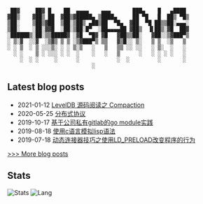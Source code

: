  
```
 ██▓     ██▓ █    ██  ▄▄▄▄    ▄▄▄       ███▄    █   ▄████ 
▓██▒    ▓██▒ ██  ▓██▒▓█████▄ ▒████▄     ██ ▀█   █  ██▒ ▀█▒
▒██░    ▒██▒▓██  ▒██░▒██▒ ▄██▒██  ▀█▄  ▓██  ▀█ ██▒▒██░▄▄▄░
▒██░    ░██░▓▓█  ░██░▒██░█▀  ░██▄▄▄▄██ ▓██▒  ▐▌██▒░▓█  ██▓
░██████▒░██░▒▒█████▓ ░▓█  ▀█▓ ▓█   ▓██▒▒██░   ▓██░░▒▓███▀▒
░ ▒░▓  ░░▓  ░▒▓▒ ▒ ▒ ░▒▓███▀▒ ▒▒   ▓▒█░░ ▒░   ▒ ▒  ░▒   ▒ 
░ ░ ▒  ░ ▒ ░░░▒░ ░ ░ ▒░▒   ░   ▒   ▒▒ ░░ ░░   ░ ▒░  ░   ░ 
  ░ ░    ▒ ░ ░░░ ░ ░  ░    ░   ░   ▒      ░   ░ ░ ░ ░   ░ 
    ░  ░ ░     ░      ░            ░  ░         ░       ░ 
                           ░
```
## Latest blog posts
- 2021-01-12 [LevelDB 源码阅读之 Compaction](https://iliubang.cn/storage/2021/01/12/LevelDB%E6%BA%90%E7%A0%81%E9%98%85%E8%AF%BB%E4%B9%8BCompaction.html)
- 2020-05-25 [分布式协议](https://iliubang.cn/inf/2020/05/25/%E5%88%86%E5%B8%83%E5%BC%8F%E5%8D%8F%E8%AE%AE.html)
- 2019-10-17 [基于公司私有gitlab的go module实践](https://iliubang.cn/go/2019/10/17/%E5%9F%BA%E4%BA%8E%E5%85%AC%E5%8F%B8%E7%A7%81%E6%9C%89gitlab%E7%9A%84go-module%E5%AE%9E%E8%B7%B5.html)
- 2019-08-18 [使用c语言模拟lisp语法](https://iliubang.cn/c/2019/08/18/c%E8%AF%AD%E8%A8%80%E6%A8%A1%E6%8B%9Flisp%E8%AF%AD%E6%B3%95.html)
- 2019-07-18 [动态连接器技巧之使用LD_PRELOAD改变程序的行为](https://iliubang.cn/c/2019/07/18/%E5%8A%A8%E6%80%81%E8%BF%9E%E6%8E%A5%E5%99%A8%E6%8A%80%E5%B7%A7%E4%B9%8B%E4%BD%BF%E7%94%A8LD_PRELOAD%E6%94%B9%E5%8F%98%E7%A8%8B%E5%BA%8F%E7%9A%84%E8%A1%8C%E4%B8%BA.html)
 
[>>> More blog posts](https://iliubang.cn/archive.html)

## Stats
![Stats](https://github-readme-stats.vercel.app/api?username=liubang&show_icons=true&count_private=true&hide_title=true&hide=issues&line_height=24&theme=onedark&hide_border=true)
![Lang](https://github-readme-stats.vercel.app/api/top-langs/?username=liubang&layout=compact&hide_title=true&langs_count=6&theme=onedark&card_width=280)
